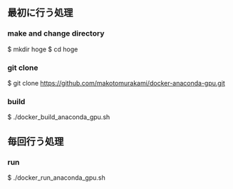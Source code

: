 ## 最初に行う処理

### make and change directory
$ mkdir hoge
$ cd hoge

### git clone
$ git clone https://github.com/makotomurakami/docker-anaconda-gpu.git

### build
$ ./docker_build_anaconda_gpu.sh

## 毎回行う処理

### run
$ ./docker_run_anaconda_gpu.sh
